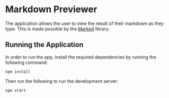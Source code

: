 # Markdown Previewer

The application allows the user to view the result of their markdown as they type. This is made possible by the [Marked](https://github.com/markedjs/marked) library.

## Running the Application

In order to run the app, install the required dependencies by running the following command:

```
npm install
```

Then run the following to run the development server:

```
npm start
```
